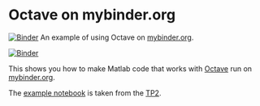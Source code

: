 # Octave on mybinder.org

[![Binder](https://mybinder.org/badge_logo.svg)](https://mybinder.org/v2/gh/nevermind78/Octave_Binder_TP2/master)
An example of using Octave on [mybinder.org](https://mybinder.org/).

[![Binder](https://mybinder.org/badge_logo.svg)](https://hub.gke2.mybinder.org/user/nevermind78-octave_binder_tp2-ckmbluok/lab/tree/TP2-octave.ipynb)

This shows you how to make Matlab code that works with [Octave](https://www.gnu.org/software/octave/) run on [mybinder.org](https://mybinder.org/).

The [example notebook](index.ipynb) is taken from the [TP2](https://github.com/nevermind78/NUM_ANALYSIS/blob/master/TP2/TP2_E.ipynb).
